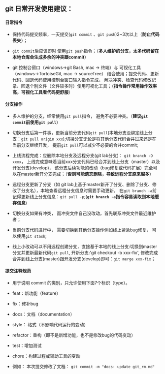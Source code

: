 ## git 日常开发使用建议：
#### 日常指令
* 保持代码提交频率，一天提交(`git commit` 、`git push`)2~3次以上（**防止代码丢失**）；

* `git commit`后应该即时 使用`git push`指令；（**多人维护的分支，太多代码留在本地仓库会生成多余的冲突跟commit**）

* git 控制台窗口（windows->git Bash, mac -> 终端）与 可视化工具（windows->TortoiseGit, mac -> sourceTree） 结合使用；提交代码、更新代码、回退代码使用控制台窗口输入指令完成， 解决冲突、检查代码修改记录、回退个别文件（文件较多时）使用可视化工具；（**指令操作常用操作效率高，可视化工具看代码更舒服**）


#### 分支操作
* 多人维护的分支，经常使用`git pull`指令， 避免不必要冲突。（**建议`git commit`前使用`git pull`**）

* 切换分支后第一件事，更新当前分支代码`git pull`(本地分支没绑定线上分支：`git pull origin xxx`);切换分支无论是将其他分支代码合并过来还是在当前分支继续开发， 提前`git pull`可以减少不必要的合并commit;

* 上线流程完成：应删除本地分支及远程分支(git lab分支)： `git branch -D xxxx`， 上线完成意味着当前xxx分支代码已经合并到线上分支（master）以及开发分支(develop)， 该分支后续功能的改动（bug修复或代码扩展）完全可以在master新开分支完成；（**否则可能遗忘删除，导致远程分支原来越多**）

* 远程分支更新了分支（如 git lab上基于master新开了分支、删除了分支、修改了分支名），本地查看远程分支信息时需要手动更新， 在`git branch -a`前记得更新线上分支信息：`git pull -p`;(**`git branch -a`指令容易读取到本地缓存信息**)

* 切换分支如果有冲突， 而冲突文件自己没改动，首先联系冲突文件最近维护者；

* 当前分支代码进行中， 需要切换到其他分支操作例如线上紧急bug修复， 可以使用`git stash`;

* 线上小改动可以不用远程创建分支，直接基于本地的线上分支:切换到master分支并更新最新代码`git pull`, 开新分支:'git checkout -b xxx-fix', 修改完成合并到线上分支(master)跟开发分支(develop)即可：`git merge xxx-fix`；


#### 提交注释规范
* 用于说明 commit 的类别，只允许使用下面7个标识（type）。

* feat：新功能（feature）

* fix：修补bug

* docs：文档（documentation）

* style： 格式（不影响代码运行的变动）

* refactor：重构（即不是新增功能，也不是修改bug的代码变动）

* test：增加测试

* chore：构建过程或辅助工具的变动

* 例如： 本次提交修改了文档： `git commit -m "docs: update git_rm.md"`
